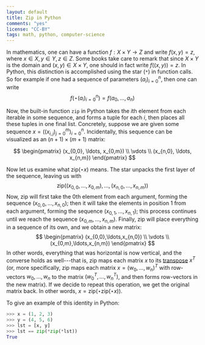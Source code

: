 ```yaml
---
layout: default
title: Zip in Python
comments: "yes"
license: "CC-BY"
tags: math, python, computer-science
---
```


In mathematics, one can have a function $f: X \times Y\to Z$ and write
$f(x,y) = z$, where $x\in X, y\in Y, z\in Z$. Some books take care to
remark that since $X \times Y$ is the domain and $(x,y)\in X\times Y$, one
should in fact write $f((x,y))=z$. In Python, this distinction is
accomplished using the star (`*`) in function calls.  So for example if
one had a sequence of parameters $(a_i)_{i=0}^n$, then one can write
$$
f(\star(a_i)_{i=0}^n) = f(a_{0}, \ldots, a_n)
$$

Now, the built-in function `zip` in Python takes the $i$th element from
each iterable in some sequence, and forms a tuple for each $i$, then
places all these tuples in one final list.  Concretely, suppose we are
given some sequence $x = ((x_{i,j})_{j={0}}^m)_{i={0}}^n$. Incidentally,
this sequence can be visualized as an $(n+1)\times (m+1)$ matrix:

$$
    \begin{pmatrix}
        (x_{0,0}, \ldots, x_{0,m}) \\
        \vdots \\
        (x_{n,0}, \ldots, x_{n,m})
    \end{pmatrix}
$$

Now let us examine what $\mathrm{zip}(\star x)$ means.  The star unpacks
the first layer of the sequence, leaving us with
$$
\mathrm{zip}((x_{0,0}, \ldots, x_{0,m}), \ldots, (x_{n,0}, \ldots,
x_{n,m}))
$$
Now, $\mathrm{zip}$ will first take the $0$th element from each
argument, forming the sequence $(x_{0,0},\ldots,x_{n,0})$; then it will
take the elements in position $1$ from each argument, forming the
sequence $(x_{0,1}, \ldots, x_{n,1})$; this process continues until we
reach the sequence $(x_{0,m},\ldots,x_{n,m})$.  Finally, $\mathrm{zip}$
will place everything in a sequence of its own, and we obtain a new
matrix:
$$
    \begin{pmatrix}
        (x_{0,0},\ldots,x_{n,0}) \\
        \vdots \\
        (x_{0,m},\ldots,x_{n,m})
    \end{pmatrix}
$$
In other words, everything that was horizontal is now vertical, and the
converse holds as well---that is, $\mathrm{zip}$ maps each matrix $x$ to
its [transpose] $x^T$ (or, more specifically, $\mathrm{zip}$ maps each
matrix $x = (w_0, \ldots, w_n)^T$ with row-vectors $w_0, \ldots, w_n$ to
the matrix $(w_0^T, \ldots, w_n^T)$, and then forms row-vectors in the
new matrix). If we decide to repeat this operation, we get the original
matrix back.  In other words, $x = \mathrm{zip}(\star\mathrm{zip}(\star
x))$.

[transpose]: https://en.wikipedia.org/wiki/Transpose

To give an example of this identity in Python:

``` python
>>> x = (1, 2, 3)
>>> y = (4, 5, 6)
>>> lst = [x, y]
>>> lst == zip(*zip(*lst))
True
```
